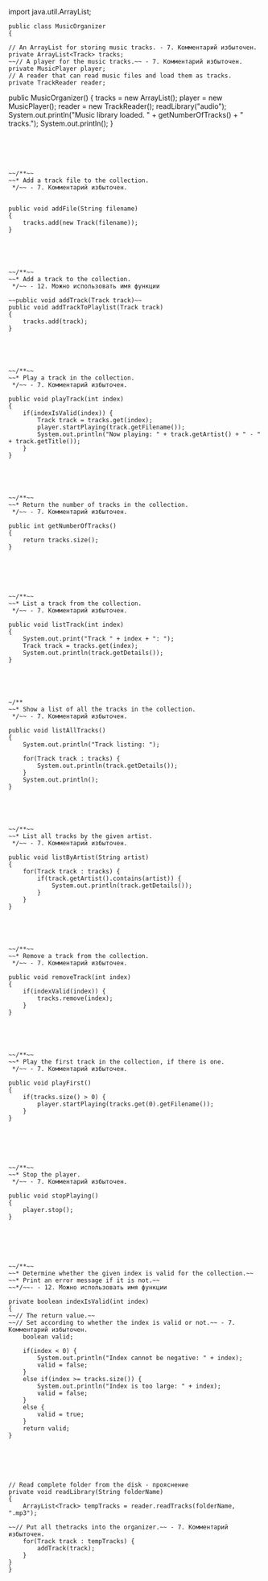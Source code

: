 import java.util.ArrayList;

```
public class MusicOrganizer
{
```
    // An ArrayList for storing music tracks. - 7. Комментарий избыточен.
    private ArrayList<Track> tracks;
    ~~// A player for the music tracks.~~ - 7. Комментарий избыточен.
    private MusicPlayer player;
    // A reader that can read music files and load them as tracks.
    private TrackReader reader;


public MusicOrganizer()
{
    tracks = new ArrayList<Track>();
    player = new MusicPlayer();
    reader = new TrackReader();
    readLibrary("audio");
    System.out.println("Music library loaded. " + getNumberOfTracks() + " tracks.");
    System.out.println();
}
```




  
~~/**~~
~~* Add a track file to the collection.
 */~~ - 7. Комментарий избыточен.

     
public void addFile(String filename)
{
    tracks.add(new Track(filename));
}





~~/**~~
~~* Add a track to the collection.
 */~~ - 12. Можно использовать имя функции

~~public void addTrack(Track track)~~ 
public void addTrackToPlaylist(Track track)
{
    tracks.add(track);
}





~~/**~~
~~* Play a track in the collection.
 */~~ - 7. Комментарий избыточен.

public void playTrack(int index)
{
    if(indexIsValid(index)) {
        Track track = tracks.get(index);
        player.startPlaying(track.getFilename());
        System.out.println("Now playing: " + track.getArtist() + " - " + track.getTitle());
    }
}





~~/**~~
~~* Return the number of tracks in the collection.
 */~~ - 7. Комментарий избыточен.

public int getNumberOfTracks()
{
    return tracks.size();
}





   
~~/**~~
~~* List a track from the collection.
 */~~ - 7. Комментарий избыточен.
 
public void listTrack(int index)
{
    System.out.print("Track " + index + ": ");
    Track track = tracks.get(index);
    System.out.println(track.getDetails());
}





~/**
~~* Show a list of all the tracks in the collection.
 */~~ - 7. Комментарий избыточен.
 
public void listAllTracks()
{
    System.out.println("Track listing: ");

    for(Track track : tracks) {
        System.out.println(track.getDetails());
    }
    System.out.println();
}





~~/**~~
~~* List all tracks by the given artist.
 */~~ - 7. Комментарий избыточен.

public void listByArtist(String artist)
{
    for(Track track : tracks) {
        if(track.getArtist().contains(artist)) {
            System.out.println(track.getDetails());
        }
    }
}
 




~~/**~~
~~* Remove a track from the collection.
 */~~ - 7. Комментарий избыточен.

public void removeTrack(int index)
{
    if(indexValid(index)) {
        tracks.remove(index);
    }
}





~~/**~~
~~* Play the first track in the collection, if there is one.
 */~~ - 7. Комментарий избыточен.
 
public void playFirst()
{
    if(tracks.size() > 0) {
        player.startPlaying(tracks.get(0).getFilename());
    }
}






~~/**~~
~~* Stop the player.
 */~~ - 7. Комментарий избыточен.
 
public void stopPlaying()
{
    player.stop();
}






~~/**~~
~~* Determine whether the given index is valid for the collection.~~
~~* Print an error message if it is not.~~
~~*/~~- - 12. Можно использовать имя функции

private boolean indexIsValid(int index)
{
~~// The return value.~~
~~// Set according to whether the index is valid or not.~~ - 7. Комментарий избыточен.
    boolean valid;
    
    if(index < 0) {
        System.out.println("Index cannot be negative: " + index);
        valid = false;
    }
    else if(index >= tracks.size()) {
        System.out.println("Index is too large: " + index);
        valid = false;
    }
    else {
        valid = true;
    }
    return valid;
}






// Read complete folder from the disk - прояснение
private void readLibrary(String folderName)
{
    ArrayList<Track> tempTracks = reader.readTracks(folderName, ".mp3");

~~// Put all thetracks into the organizer.~~ - 7. Комментарий избыточен.
    for(Track track : tempTracks) {
        addTrack(track);
    }
}
}

